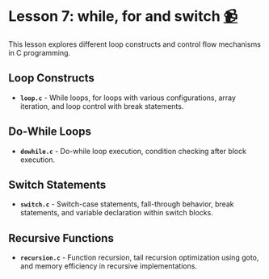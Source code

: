 # Lesson 7: while, for and switch [:video_camera:](https://youtu.be/HCRthhjbfAg?si=d9Tq9i7Q-x4pmVUy)

This lesson explores different loop constructs and control flow mechanisms in C programming.

## Loop Constructs
- **`loop.c`** - While loops, for loops with various configurations, array iteration, and loop control with break statements.

## Do-While Loops
- **`dowhile.c`** - Do-while loop execution, condition checking after block execution.

## Switch Statements
- **`switch.c`** - Switch-case statements, fall-through behavior, break statements, and variable declaration within switch blocks.

## Recursive Functions
- **`recursion.c`** - Function recursion, tail recursion optimization using goto, and memory efficiency in recursive implementations.
